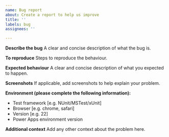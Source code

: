 ```yaml
---
name: Bug report
about: Create a report to help us improve
title: ''
labels: bug
assignees: ''

---
```


**Describe the bug**
A clear and concise description of what the bug is.

**To reproduce**
Steps to reproduce the behaviour.

**Expected behaviour**
A clear and concise description of what you expected to happen.

**Screenshots**
If applicable, add screenshots to help explain your problem.

**Environment (please complete the following information):**
 - Test framework [e.g. NUnit/MSTest/xUnit]
 - Browser [e.g. chrome, safari]
 - Version [e.g. 22]
 - Power Apps environment version

**Additional context**
Add any other context about the problem here.
